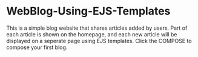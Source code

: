 # WebBlog-Using-EJS-Templates
This is a simple blog website that shares articles added by users. Part of each article is shown on the homepage, and each new article will be displayed on a seperate page using EJS templates. Click the COMPOSE to compose your first blog.
